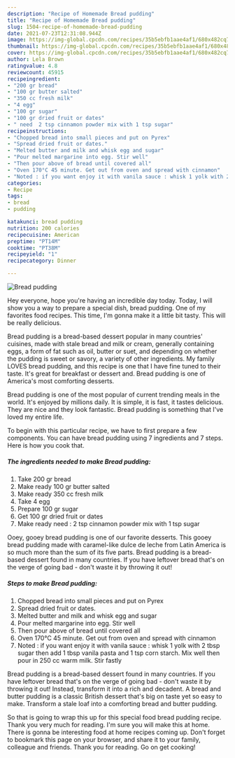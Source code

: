 ```yaml
---
description: "Recipe of Homemade Bread pudding"
title: "Recipe of Homemade Bread pudding"
slug: 1504-recipe-of-homemade-bread-pudding
date: 2021-07-23T12:31:08.944Z
image: https://img-global.cpcdn.com/recipes/35b5ebfb1aae4af1/680x482cq70/bread-pudding-recipe-main-photo.jpg
thumbnail: https://img-global.cpcdn.com/recipes/35b5ebfb1aae4af1/680x482cq70/bread-pudding-recipe-main-photo.jpg
cover: https://img-global.cpcdn.com/recipes/35b5ebfb1aae4af1/680x482cq70/bread-pudding-recipe-main-photo.jpg
author: Lela Brown
ratingvalue: 4.8
reviewcount: 45915
recipeingredient:
- "200 gr bread"
- "100 gr butter salted"
- "350 cc fresh milk"
- "4 egg"
- "100 gr sugar"
- "100 gr dried fruit or dates"
- " need  2 tsp cinnamon powder mix with 1 tsp sugar"
recipeinstructions:
- "Chopped bread into small pieces and put on Pyrex"
- "Spread dried fruit or dates."
- "Melted butter and milk and whisk egg and sugar"
- "Pour melted margarine into egg. Stir well"
- "Then pour above of bread until covered all"
- "Oven 170°C 45 minute. Get out from oven and spread with cinnamon"
- "Noted : if you want enjoy it with vanila sauce : whisk 1 yolk with 2 tbsp sugar then add 1 tbsp vanila pasta and 1 tsp corn starch. Mix well then pour in 250 cc warm milk. Stir fastly"
categories:
- Recipe
tags:
- bread
- pudding

katakunci: bread pudding 
nutrition: 200 calories
recipecuisine: American
preptime: "PT14M"
cooktime: "PT38M"
recipeyield: "1"
recipecategory: Dinner

---
```



![Bread pudding](https://img-global.cpcdn.com/recipes/35b5ebfb1aae4af1/680x482cq70/bread-pudding-recipe-main-photo.jpg)

Hey everyone, hope you're having an incredible day today. Today, I will show you a way to prepare a special dish, bread pudding. One of my favorites food recipes. This time, I'm gonna make it a little bit tasty. This will be really delicious.

Bread pudding is a bread-based dessert popular in many countries&#39; cuisines, made with stale bread and milk or cream, generally containing eggs, a form of fat such as oil, butter or suet, and depending on whether the pudding is sweet or savory, a variety of other ingredients. My family LOVES bread pudding, and this recipe is one that I have fine tuned to their taste. It&#39;s great for breakfast or dessert and. Bread pudding is one of America&#39;s most comforting desserts.

Bread pudding is one of the most popular of current trending meals in the world. It's enjoyed by millions daily. It is simple, it is fast, it tastes delicious. They are nice and they look fantastic. Bread pudding is something that I've loved my entire life.


To begin with this particular recipe, we have to first prepare a few components. You can have bread pudding using 7 ingredients and 7 steps. Here is how you cook that.

<!--inarticleads1-->

##### The ingredients needed to make Bread pudding:

1. Take 200 gr bread
1. Make ready 100 gr butter salted
1. Make ready 350 cc fresh milk
1. Take 4 egg
1. Prepare 100 gr sugar
1. Get 100 gr dried fruit or dates
1. Make ready  need : 2 tsp cinnamon powder mix with 1 tsp sugar


Ooey, gooey bread pudding is one of our favorite desserts. This gooey bread pudding made with caramel-like dulce de leche from Latin America is so much more than the sum of its five parts. Bread pudding is a bread-based dessert found in many countries. If you have leftover bread that&#39;s on the verge of going bad - don&#39;t waste it by throwing it out! 

<!--inarticleads2-->

##### Steps to make Bread pudding:

1. Chopped bread into small pieces and put on Pyrex
1. Spread dried fruit or dates.
1. Melted butter and milk and whisk egg and sugar
1. Pour melted margarine into egg. Stir well
1. Then pour above of bread until covered all
1. Oven 170°C 45 minute. Get out from oven and spread with cinnamon
1. Noted : if you want enjoy it with vanila sauce : whisk 1 yolk with 2 tbsp sugar then add 1 tbsp vanila pasta and 1 tsp corn starch. Mix well then pour in 250 cc warm milk. Stir fastly


Bread pudding is a bread-based dessert found in many countries. If you have leftover bread that&#39;s on the verge of going bad - don&#39;t waste it by throwing it out! Instead, transform it into a rich and decadent. A bread and butter pudding is a classic British dessert that&#39;s big on taste yet so easy to make. Transform a stale loaf into a comforting bread and butter pudding. 

So that is going to wrap this up for this special food bread pudding recipe. Thank you very much for reading. I'm sure you will make this at home. There is gonna be interesting food at home recipes coming up. Don't forget to bookmark this page on your browser, and share it to your family, colleague and friends. Thank you for reading. Go on get cooking!
